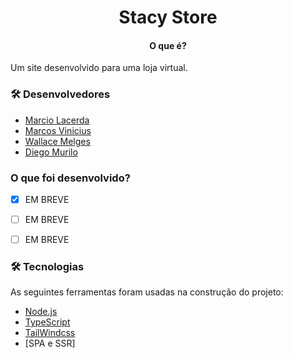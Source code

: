 <h1 align="center">Stacy Store</h1>

<h4 align="center">O que é?</h4>
<p>Um site desenvolvido para uma loja virtual.</p>

### 🛠 Desenvolvedores

- [Marcio Lacerda](https://github.com/th3mike)
- [Marcos Vinicius](https://github.com/MarcosDS7)
- [Wallace Melges](https://github.com/wallacemelges)
- [Diego Murilo](https://github.com/diegodmb97)

### O que foi desenvolvido?

- [x] EM BREVE
- [ ] EM BREVE
- [ ] EM BREVE


### 🛠 Tecnologias

As seguintes ferramentas foram usadas na construção do projeto:

- [Node.js](https://nodejs.org/en/)
- [TypeScript](https://www.typescriptlang.org/)
- [TailWindcss](https://tailwindcss.com/)
- [SPA e SSR]
